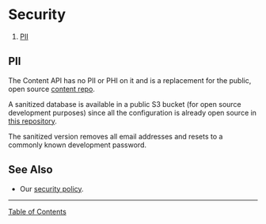 # Security

1.  [PII](#pii)

## PII

The Content API has no PII or PHI on it and is a replacement for the public, open source [content repo](https://github.com/department-of-veterans-affairs/vagov-content).

A sanitized database is available in a public S3 bucket (for open source development purposes) since all the configuration is already open source in [this repository](https://github.com/department-of-veterans-affairs/va.gov-cms/).

The sanitized version removes all email addresses and resets to a commonly known development password.

## See Also

- Our [security policy](/SECURITY.md).

----

[Table of Contents](../README.md)
